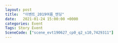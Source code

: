 ```yaml
---
layout: post
title:  "이벤트_2019여름_엔딩"
date:   2021-01-24 15:00:00 +0000
categories: Event
Tags: Story Event
SceneCode: ["scene_evt190627_cp0_q2_s10,7429311"]
---
```

